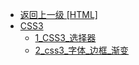 - [返回上一级 [HTML]](page/web前端/HTML/)
- [CSS3](page/web前端/HTML/CSS3/)
  - [1_CSS3_选择器](page/web前端/HTML/CSS3/1_CSS3_选择器.md)
  - [2_css3_字体_边框_渐变](page/web前端/HTML/CSS3/2_css3_字体_边框_渐变.md)
